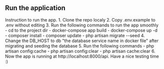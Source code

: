 ## Run the application 
Instruction to run the app.
    1. Clone the repo localy
    2. Copy .env.example to .env without editing 
    3. Run the following commands to run the app smoothly 
        - cd to the project dir
        - docker-compose app build 
        - docker-compose up -d 
        - composer install 
        - composer update 
        - php artisan migrate --seed 
    4. Change the DB_HOST to db "the database service name in docker file" after migrating and seeding the database
    5. Run the following commands
        - php artisan config:cache
        - php artisan config:clear
        - php artisan cache:clear
    6. Now the app is running at http://localhost:8000/api. Have a nice testing time :)
